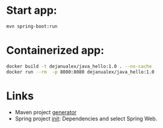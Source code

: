 # Start app:
```bash
mvn spring-boot:run
```

# Containerized app:
```bash
docker build -t dejanualex/java_hello:1.0 . --no-cache
docker run --rm  -p 8080:8080 dejanualex/java_hello:1.0
```
# Links

* Maven project [generator](https://start.microprofile.io/)
* Spring project [init](https://start.spring.io/): Dependencies and select Spring Web.